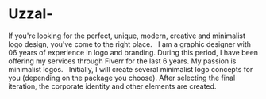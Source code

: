 # Uzzal-
If you're looking for the perfect, unique, modern, creative and minimalist logo design, you've come to the right place.     I am a graphic designer with 06 years of experience in logo and branding. During this period, I have been offering my services through Fiverr for the last 6 years. My passion is minimalist logos.     Initially, I will create several minimalist logo concepts for you (depending on the package you choose). After selecting the final iteration, the corporate identity and other elements are created.
